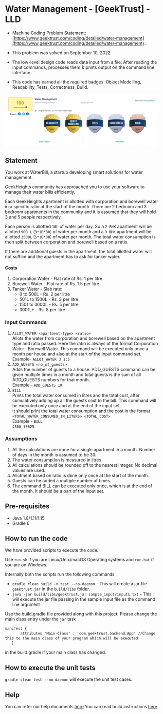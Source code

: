# Water Management - [GeekTrust] - LLD
-   Machine Coding Problem Statement:  [https://www.geektrust.com/coding/detailed/water-management](https://www.geektrust.com/coding/detailed/water-management)  .
    
-   This problem was solved on September 10, 2022.
    
-   The low-level design code reads data input from a file. After reading the input commands, processes them & prints output on the command line interface.
    
-   This code has earned all the required badges: Object Modelling, Readability, Tests, Correctness, Build.

![enter image description here](https://raw.githubusercontent.com/axitchandora/Personal-Stuff/main/Images/GeekTrust%20-%20Water%20Management.png)

## Statement
You work at WaterBill, a startup developing smart solutions for water management.

GeekHeights community has approached you to use your software to manage their water bills efficiently.

Each GeekHeights apartment is allotted with corporation and borewell water in a specific ratio at the start of the month. There are 2 bedroom and 3 bedroom apartments in the community and it is assumed that they will hold 3 and 5 people respectively.

Each person is allotted `10L` of water per day. So a `2 BHK` apartment will be allotted `900 L` (`3*10*30`) of water per month and a `3 BHK` apartment will be allotted `1500L` (`5*10*30`) of water per month. The total water consumption is then split between corporation and borewell based on a ratio.

If there are additional guests in the apartment, the total allotted water will not suffice and the apartment has to ask for tanker water.

#### Costs
1.  Corporation Water - Flat rate of Rs. 1 per litre
2.  Borewell Water - Flat rate of Rs. 1.5 per litre
3.  Tanker Water - Slab rate:
    -   0 to 500L - Rs. 2 per litre
    -  501L to 1500L - Rs. 3 per litre
    -  1501 to 3000L - Rs. 5 per litre
    -  3001L+ - Rs. 8 per litre

### Input Commands  
1. `ALLOT_WATER <apartment-type> <ratio>` </br>
Allots the water from corporation and borewell based on the apartment type and ratio passed. Here the ratio is always of the format Corporation Water : Borewell Water. This command will be executed only once a month per house and also at the start of the input command set. </br>
Example- `ALLOT_WATER 3 1:5`  
2. `ADD_GUESTS <no_of_guests>` </br>
Adds the number of guests to a house. ADD_GUESTS command can be given multiple times in a month and total guests is the sum of all ADD_GUESTS numbers for that month. </br>
Example - `ADD_GUESTS 10`  
3. `BILL` </br>
Prints the total water consumed in litres and the total cost, after cumulatively adding up all the guests cost to the bill. This command will be executed only once and at the end of the input set. </br>
It should print the total water consumption and the cost in the format  </br>
`<TOTAL_WATER_CONSUMED_IN_LITERS> <TOTAL_COST>` </br>
Example - `BILL` </br>
`4500 13625`

### Assumptions
1. All the calculations are done for a single apartment in a month. Number of days in the month is assumed to be 30.
2. The water consumption is measured in litres.
3. All calculations should be rounded off to the nearest integer. No decimal values are used.
4. Allotment based on ratio is done only once at the start of the month.
5. Guests can be added a multiple number of times.
6. The command BILL can be executed only once, which is at the end of the month. It should be a part of the input set.

## Pre-requisites
* Java 1.8/1.11/1.15
* Gradle 6

## How to run the code

We have provided scripts to execute the code. 

Use `run.sh` if you are Linux/Unix/macOS Operating systems and `run.bat` if you are on Windows.

Internally both the scripts run the following commands 

 * `gradle clean build -x test --no-daemon` - This will create a jar file `geektrust.jar` in the `build/libs` folder.
 * `java -jar build/libs/geektrust.jar sample_input/input1.txt` - This will execute the jar file passing in the sample input file as the command line argument

 Use the build.gradle file provided along with this project. Please change the main class entry under the `jar` task

 ```
 manifest {
        attributes 'Main-Class' : 'com.geektrust.backend.App' //Change this to the main class of your program which will be executed
    }
```
in the build.gradle if your main class has changed.

 ## How to execute the unit tests

 `gradle clean test --no-daemon` will execute the unit test cases.

## Help

You can refer our help documents [here](https://help.geektrust.in)
You can read build instructions [here](https://github.com/geektrust/coding-problem-artefacts/tree/master/Java)
